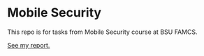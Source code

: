 # Mobile Security
This repo is for tasks from Mobile Security course at BSU FAMCS.

[See my report.](https://docs.google.com/document/d/1SV1v7bNuGsDSiWOCtkN_JjG3xyHeXaOFJu4Wv2fo9Pc/edit?usp=sharing)

